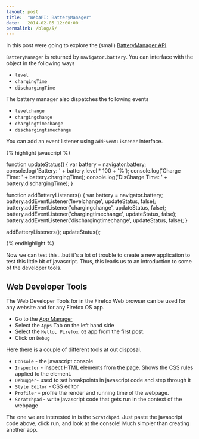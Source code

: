 ```yaml
---
layout: post
title:  "WebAPI: BatteryManager"
date:   2014-02-05 12:00:00
permalink: /blog/5/
---
```



In this post were going to explore the (small) [BatteryManager API](https://developer.mozilla.org/en-US/docs/Web/API/BatteryManager).

`BatteryManager` is returned by `navigator.battery`. You can interface with the object in the following ways

* `level`
* `chargingTime`
* `dischargingTime`

The battery manager also dispatches the following events

* `levelchange`
* `chargingchange`
* `chargingtimechange`
* `dischargingtimechange`

You can add an event listener using `addEventListener` interface.


{% highlight javascript %}

function updateStatus() {
    var battery = navigator.battery;
    console.log('Battery: ' + battery.level * 100 + '%');
    console.log('Charge Time: ' + battery.chargingTime);
    console.log('DisCharge Time: ' + battery.dischargingTime);
}

function addBatteryListeners() {
    var battery = navigator.battery;
    battery.addEventListener('levelchange', updateStatus, false);
    battery.addEventListener('chargingchange', updateStatus, false);
    battery.addEventListener('chargingtimechange', updateStatus, false);
    battery.addEventListener('dischargingtimechange', updateStatus, false);
}

addBatteryListeners();
updateStatus();

{% endhighlight %}

Now we can test this...but it's a lot of trouble to create a new application to test this little bit of javascript. Thus, this leads us to an introduction to some of the developer tools.

## Web Developer Tools

The Web Developer Tools for in the Firefox Web browser can be used for any website and for any Firefox OS app. 

* Go to the [App Manager](about:app-manager)
* Select the `Apps` Tab on the left hand side
* Select the `Hello, Firefox OS` app from the first post.
* Click on `Debug`

Here there is a couple of different tools at out disposal.

* `Console` - the javascript console
* `Inspector` - inspect HTML elements from the page. Shows the CSS rules applied to the element.
* `Debugger`- used to set breakpoints in javascript code and step through it
* `Style Editor` - CSS editor
* `Profiler` - profile the render and running time of the webpage.
* `Scratchpad` - write javascript code that gets run in the context of the webpage

The one we are interested in is the `Scratchpad`. Just paste the javascript code above, click run, and look at the console! Much simpler than creating another app.


